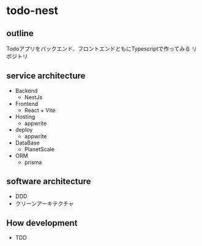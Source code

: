 # todo-nest

## outline

Todoアプリをバックエンド、フロントエンドともにTypescriptで作ってみる
リポジトリ

## service architecture

- Backend
  - NestJs
- Frontend
  - React + Vite
- Hosting
  - appwrite
- deploy
  - appwrite
- DataBase
  - PlanetScale
- ORM
  - prisma

## software architecture

- DDD
- クリーンアーキテクチャ

## How development

- TDD
